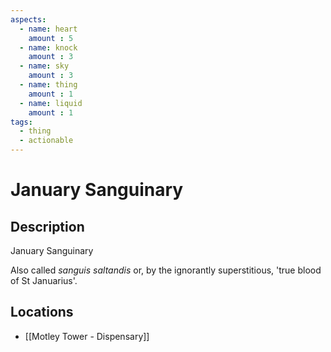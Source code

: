 ```yaml
---
aspects: 
  - name: heart
    amount : 5
  - name: knock
    amount : 3
  - name: sky
    amount : 3
  - name: thing
    amount : 1
  - name: liquid
    amount : 1
tags:
  - thing
  - actionable
---
```


# January Sanguinary

## Description
January Sanguinary

Also called <i>sanguis saltandis</i> or, by the ignorantly superstitious, 'true blood of St Januarius'.
## Locations
- [[Motley Tower - Dispensary]]